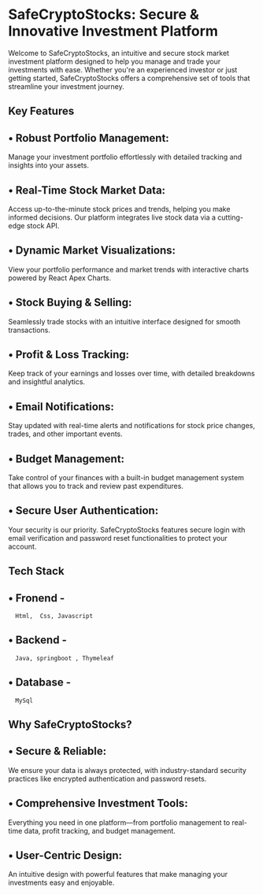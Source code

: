 
# SafeCryptoStocks: Secure & Innovative Investment Platform

Welcome to SafeCryptoStocks, an intuitive and secure stock market investment platform designed to help you manage and trade your investments with ease. Whether you're an experienced investor or just getting started, SafeCryptoStocks offers a comprehensive set of tools that streamline your investment journey.

## Key Features
## • Robust Portfolio Management:
Manage your investment portfolio effortlessly with detailed tracking and insights into your assets.
## • Real-Time Stock Market Data: 
Access up-to-the-minute stock prices and trends, helping you make informed decisions. Our platform integrates live stock data via a cutting-edge stock API.
## • Dynamic Market Visualizations: 
View your portfolio performance and market trends with interactive charts powered by React Apex Charts.
## • Stock Buying & Selling:
 Seamlessly trade stocks with an intuitive interface designed for smooth transactions.

## • Profit & Loss Tracking: 
Keep track of your earnings and losses over time, with detailed breakdowns and insightful analytics.

## • Email Notifications: 
Stay updated with real-time alerts and notifications for stock price changes, trades, and other important events. 

## • Budget Management:
 Take control of your finances with a built-in budget management system that allows you to track and review past expenditures.

## • Secure User Authentication: 
Your security is our priority. SafeCryptoStocks features secure login with email verification and password reset functionalities to protect your account. 


## Tech Stack
## • Fronend -
      Html,  Css, Javascript
## • Backend - 
      Java, springboot , Thymeleaf 
## • Database -  
      MySql        


## Why SafeCryptoStocks?
## • Secure & Reliable: 
We ensure your data is always protected, with industry-standard security practices like encrypted authentication and password resets.
## • Comprehensive Investment Tools: 
Everything you need in one platform—from portfolio management to real-time data, profit tracking, and budget management.
## • User-Centric Design: 
An intuitive design with powerful features that make managing your investments easy and enjoyable.